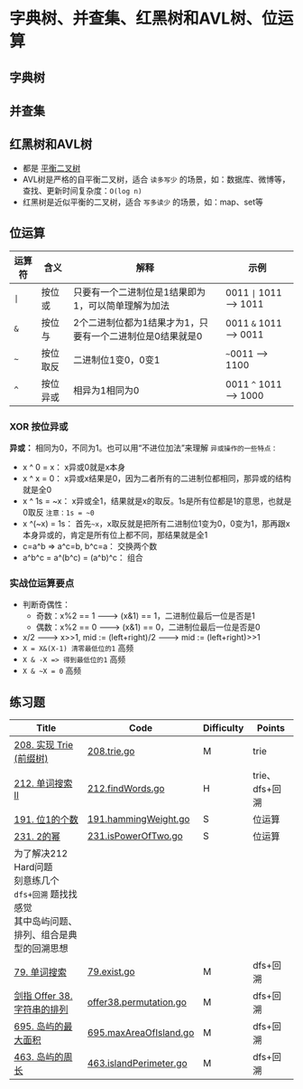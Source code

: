 # 字典树、并查集、红黑树和AVL树、位运算

## 字典树

## 并查集

## 红黑树和AVL树

- 都是 [平衡二叉树](https://zh.wikipedia.org/wiki/%E5%B9%B3%E8%A1%A1%E6%A0%91)
- AVL树是严格的自平衡二叉树，适合 `读多写少` 的场景，如：数据库、微博等，查找、更新时间复杂度：`O(log n)`
- 红黑树是近似平衡的二叉树，适合 `写多读少` 的场景，如：map、set等

## 位运算

| 运算符 | 含义 | 解释 | 示例 |
| ----- | ---- | ---- | ---- |
| `\|` | 按位或 | 只要有一个二进制位是1结果即为1，可以简单理解为加法 | 0011 `\|` 1011 --> 1011 |
| `&` | 按位与 | 2个二进制位都为1结果才为1，只要有一个二进制位是0结果就是0 | 0011 `&` 1011 --> 0011 |
| `~` | 按位取反 | 二进制位1变0，0变1 | `~`0011 --> 1100 |
| `^` | 按位异或 | 相异为1相同为0 | 0011 `^` 1011 --> 1000 |

### XOR 按位异或

**异或：** 相同为0，不同为1。也可以用“不进位加法”来理解
`异或操作的一些特点：`

- x ^ 0 = x：  x异或0就是x本身
- x ^ x = 0：  x异或x结果是0，因为二者所有的二进制位都相同，那异或的结构就是全0
- x ^ 1s = ~x：  x异或全1，结果就是x的取反。1s是所有位都是1的意思，也就是0取反  `注意：1s = ~0`
- x ^(~x) = 1s：  首先`~x`，x取反就是把所有二进制位1变为0，0变为1，那再跟x本身异或的，肯定是所有位上都不同，那结果就是全1
- c=a^b => a^c=b, b^c=a： 交换两个数
- a^b^c = a^(b^c) = (a^b)^c：  组合

### 实战位运算要点

- 判断奇偶性：
  - 奇数：x%2 == 1 ---> (x&1) == 1，二进制位最后一位是否是1
  - 偶数：x%2 == 0 ---> (x&1) == 0，二进制位最后一位是否是0
- x/2 ---> x>>1, mid := (left+right)/2 ---> mid := (left+right)>>1
- `X = X&(X-1) 清零最低位的1` 高频
- `X & -X => 得到最低位的1` 高频
- `X & ~X = 0` 高频

## 练习题

| Title | Code | <span id="Top">Difficulty</span> | Points |
| ----- | ---- | -------------------------------- |--------|
|[208. 实现 Trie (前缀树)](https://leetcode-cn.com/problems/implement-trie-prefix-tree/)|[208.trie.go](208.trie.go)|M|trie|
|[212. 单词搜索 II](https://leetcode-cn.com/problems/word-search-ii/)|[212.findWords.go](212.findWords.go)|H|trie、dfs+回溯|
|[191. 位1的个数](https://leetcode-cn.com/problems/number-of-1-bits/)|[191.hammingWeight.go](191.hammingWeight.go)|S|位运算|
|[231. 2的幂](https://leetcode-cn.com/problems/power-of-two/)|[231.isPowerOfTwo.go](231.isPowerOfTwo.go)|S|位运算|
|为了解决212 Hard问题<br />刻意练几个 `dfs+回溯` 题找找感觉<br />其中岛屿问题、排列、组合是典型的回溯思想|
|[79. 单词搜索](https://leetcode-cn.com/problems/word-search/)|[79.exist.go](79.exist.go)|M|dfs+回溯|
|[剑指 Offer 38. 字符串的排列](https://leetcode-cn.com/problems/zi-fu-chuan-de-pai-lie-lcof/)|[offer38.permutation.go](offer38.permutation.go)|M|dfs+回溯|
|[695. 岛屿的最大面积](https://leetcode-cn.com/problems/max-area-of-island/)|[695.maxAreaOfIsland.go](695.maxAreaOfIsland.go)|M|dfs+回溯|
|[463. 岛屿的周长](https://leetcode-cn.com/problems/island-perimeter/)|[463.islandPerimeter.go](463.islandPerimeter.go)|M|dfs+回溯|
